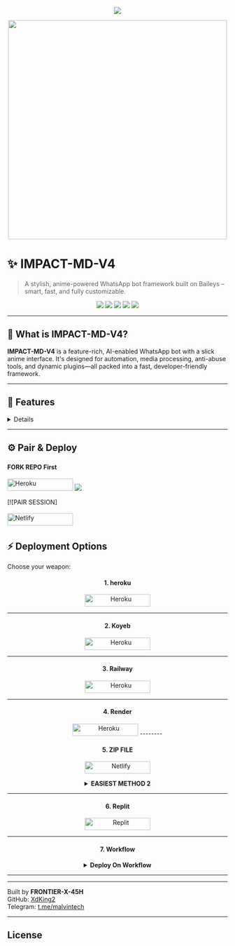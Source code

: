 <p align="center">
  <img src="https://i.imgur.com/LyHic3i.gif" />
</p>

<p align="center">
  <img src="" width="500"/>
</p>

# ✨ IMPACT-MD-V4
> A stylish, anime-powered WhatsApp bot framework built on Baileys – smart, fast, and fully customizable.

<p align="center">
  <img src="https://img.shields.io/github/forks/Frontier-Lord200/IMPACT-MD-V4?style=flat&color=6A1B9A&logo=github&logoColor=white&label=Forks" />
  <img src="https://img.shields.io/github/followers/Frontier-Lord200?style=flat&color=E91E63&logo=github&logoColor=white&label=Followers" />
  <img src="https://img.shields.io/github/last-commit/Frontier-Lord200/IMPACT-MD-V4?style=flat&color=FF5252&logo=git&logoColor=white&label=Last%20Commit" />
  <img src="https://img.shields.io/github/repo-size/Frontier-Lord200/IMPACT-MD-V4?style=flat&color=FF7043&logo=database&logoColor=white&label=Repo%20Size" />
  <img src="https://img.shields.io/github/package-json/v/Frontier-Lord200/IMPACT-MD-V4?style=flat&color=FFEB3B&logo=npm&logoColor=black&label=Version" />
</p>

---

## 🚀 What is IMPACT-MD-V4?

**IMPACT-MD-V4** is a feature-rich, AI-enabled WhatsApp bot with a slick anime interface. It's designed for automation, media processing, anti-abuse tools, and dynamic plugins—all packed into a fast, developer-friendly framework.

---

## 🧩 Features
<details>

- 🌌 **Anime-Themed UI & Menus**
- 🧠 **ChatGPT / Bard AI Integration**
- ✨ **Sticker Creator** (from photo/video/audio)
- 🎮 **Fun Commands & Games**
- 📥 **Media Downloaders** (YouTube, TikTok, IG)
- 🛡️ **Anti-Link, Anti-Badword, Welcome/Bye**
- 🗣️ **Text-to-Speech & Voice-to-Text**
- ⚙️ **Plugin System via Frontier Framework**
- 🔐 **Secure Session Support (creds.json, mega)**
  </details>
---

## ⚙️ Pair & Deploy

### <h4 align=""> FORK REPO First</h4>
<p style="text-align: center; font-size: 1.2em;">

<p align="">
<a href='https://github.com/Frontier-Lord200/IMPACT-MD-V4/fork' target="_blank"><img alt='Heroku' src='https://img.shields.io/badge/-fork repo-FF8700?style=for-the-badge&logo=fork&logoColor=white'/< width=150 height=28/p></a>
<a><img src='https://i.imgur.com/LyHic3i.gif'/></a>


[![PAIR SESSION]
  
<p style="text-align: center; font-size:1.2em;">
  
<p align="">
<a href='https://onrender.com' target="_blank"><img alt='Netlify' src='https://img.shields.io/badge/-session site-CC00FF?style=for-the-badge&logo=session&logoColor=white'/< width=150 height=28/p></a> </a>
<a><img

---

## ⚡ Deployment Options

Choose your weapon:


<h4 align="center">1. heroku</h4>
<p style="text-align: center; font-size: 1.2em;">
  
<p align="center">
<a href='https://dashboard.heroku.com/new?template=https://github.com/FRONTIER-LORD200/IMPACT-MD-V4/tree/main'' target="_blank"><img alt='Heroku' src='https://img.shields.io/badge/-heroku ‎Deploy-6971FF?style=for-the-badge&logo=Github&logoColor=white'/< width=150 height=28/p></a>

----------




<h4 align="center">2. Koyeb</h4>
<p style="text-align: center; font-size: 1.2em;">


<p align="center">
<a href='https://app.koyeb.com/services/deploy?type=git&repository=Frontier-Lord200/IMPACT-MD-V4[PREFIX]=.&env[SESSION_ID]=&env[ALWAYS_ONLINE]=false&env[MODE]=public&env[AUTO_STATUS_MSG]=Seen%20status%20by%20IMPACT&env[AUTO_STATUS_REPLY]=false&env[AUTO_STATUS_SEEN]=true&env[AUTO_TYPING]=false&env[ANTI_LINK]=true&env[AUTO_REACT]=false&env[READ_MESSAGE]=false' target="_blank"><img alt='Heroku' src='https://img.shields.io/badge/-koyeb ‎ deploy-FF009D?style=for-the-badge&logo=koyeb&logoColor=white'/< width=150 height=28/p></a>

-----
<h4 align="center">3. Railway</h4>
<p style="text-align: center; font-size: 1.2em;">

<p align="center">
<a href='https://railway.app/new' target="_blank"><img alt='Heroku' src='https://img.shields.io/badge/-railway deploy-FF8700?style=for-the-badge&logo=railway&logoColor=white'/< width=150 height=28/p></a>

-----

<h4 align="center">4. Render</h4>
<p style="text-align: center; font-size: 1.2em;">
  
<p align="center">
<a href='https://dashboard.render.com/web/new' target="_blank"><img alt='Heroku' src='https://img.shields.io/badge/-Render deploy-black?style=for-the-badge&logo=render&logoColot=white'/< width=150 height=28/p></a>
--------

<h4 align="center">5. ZIP FILE</h4>
<p style="text-align: center; font-size: 1.2em;">
  
<p align="center">
<a href='https://www.mediafire.com/file/at7yp0spnfs5p35/B.M.B-XMD-main.bmb/file' target="_blank"><img alt='Netlify' src='https://img.shields.io/badge/-zip file-CC00FF?style=for-the-badge&logo=huggingface&logoColor=white'/< width=150 height=28/p></a> </a>

<details>
  
<b><strong><summary align="center" style="color: Yello;">EASIEST METHOD 2</summary></strong></b>
<p style="text-align: center; font-size: 1.2em;">
 

<h3 align="center">DOWNLOAD ZIP FILE </h3>
<h6 align-"center">
*❄️ Deploy IMPACT-MD-V4 On bot-hosting For Free !*

`Specs :`
- v2 CPU
- 16GB RAM

> `Steps to deploy`

`Step 1`
1. Go to bot-hosting.co/join and create an account and verify your email too.

`Step 2`
1. Go to the https://bot-hosting.net/?aff=1338673948329508876

2. Tap on *three dots* _(as shown in image)_

3. Tap on *duplicate space* _(as shown in image)_

`Step 3`
1. Fill your details, e.g., Session ID, Bot Name, owner number etc...

2. Tap on *duplicate space shown below*

```After that wait 10 seconds & your have deployed it successfuly  for free 24/7```


</details>

--------------


<h4 align="center">6. Replit</h4>
<p style="text-align: center; font-size: 1.2em;">

<p align="center">
<a href='https://replit.com/~' target="_blank"><img alt='Replit' src='https://img.shields.io/badge/-Replit Deploy-1976D2?style=for-the-badge&logo=replit&logoColor=white'/< width=150 height=28/p></a> </a>

 --------
 <h4 align="center">7. Workflow</h4>
<p style="text-align: center; font-size: 1.2em;">


<details>

<b><strong><summary align="center" style="color: Yello;">Deploy On Workflow</summary></strong></b>
<p style="text-align: center; font-size: 1.2em;">
 
<h8>Copy the workflow codes and then frok the repo edit config add session id then save and now click on repo action tag then click on start new workflow then paste workflow codes name them deploy and save the file</h8>
<h3 align-"center"> Important</h3>
<h6 align-"center">Attention! We do not take responsibility if your github account is suspended through this Deploy method, I advise you not to use this workflow deploy method in the latest github accounts, github accounts created a year or more ago have not received the risk of suspension so far, this works It will only be done for 6 hours, you need to update the code to reactivate it.</h6>

```
name: Node.js CI

on:
  push:
    branches:
      - main
  pull_request:
    branches:
      - main

jobs:
  build:

    runs-on: ubuntu-latest

    strategy:
      matrix:
        node-version: [20.x]

    steps:
    - name: Checkout repository
      uses: actions/checkout@v3

    - name: Set up Node.js
      uses: actions/setup-node@v3
      with:
        node-version: ${{ matrix.node-version }}

    - name: Install dependencies
      run: npm install

    - name: Start application
      run: npm start
```
</details> 

***


---

Built by **FRONTIER-X-45H**  
GitHub: [XdKing2](https://github.com/Frontier-Lord200)  
Telegram: [t.me/malvintech](https://t.me/sololord200)

---

## License

